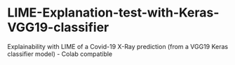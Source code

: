 # LIME-Explanation-test-with-Keras-VGG19-classifier
Explainability with LIME of a Covid-19 X-Ray prediction (from a VGG19 Keras classifier model) - Colab compatible
